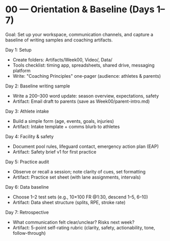 # 00 — Orientation & Baseline (Days 1–7)

Goal: Set up your workspace, communication channels, and capture a baseline of writing samples and coaching artifacts.

Day 1: Setup
- Create folders: Artifacts/Week00, Video/, Data/
- Tools checklist: timing app, spreadsheets, shared drive, messaging platform
- Write: "Coaching Principles" one-pager (audience: athletes & parents)

Day 2: Baseline writing sample
- Write a 200–300 word update: season overview, expectations, safety
- Artifact: Email draft to parents (save as Week00/parent-intro.md)

Day 3: Athlete intake
- Build a simple form (age, events, goals, injuries)
- Artifact: Intake template + comms blurb to athletes

Day 4: Facility & safety
- Document pool rules, lifeguard contact, emergency action plan (EAP)
- Artifact: Safety brief v1 for first practice

Day 5: Practice audit
- Observe or recall a session; note clarity of cues, set formatting
- Artifact: Practice set sheet (with lane assignments, intervals)

Day 6: Data baseline
- Choose 1–2 test sets (e.g., 10×100 FR @1:30, descend 1–5, 6–10)
- Artifact: Data sheet structure (splits, RPE, stroke rate)

Day 7: Retrospective
- What communication felt clear/unclear? Risks next week?
- Artifact: 5-point self-rating rubric (clarity, safety, actionability, tone, follow-through)
